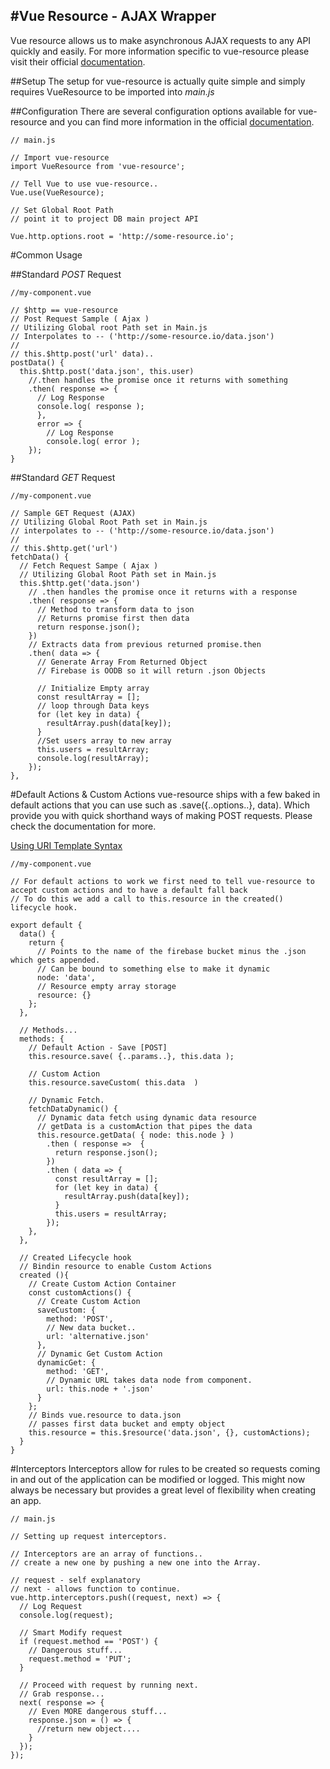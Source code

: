 #Vue Resource - AJAX Wrapper
---
Vue resource allows us to make asynchronous AJAX requests to any API quickly and easily. For more information specific to vue-resource please visit their official [documentation](https://github.com/pagekit/vue-resource/tree/master/docs "Vue-Resource Documentation").

##Setup 
The setup for vue-resource is actually quite simple and simply requires VueResource to be imported into *main.js*


##Configuration
There are several configuration options available for vue-resource and you can find more information in the official [documentation](https://github.com/pagekit/vue-resource/tree/master/docs "Vue-Resource Documentation").

```
// main.js

// Import vue-resource
import VueResource from 'vue-resource';

// Tell Vue to use vue-resource..
Vue.use(VueResource);

// Set Global Root Path 
// point it to project DB main project API

Vue.http.options.root = 'http://some-resource.io';
```

#Common Usage

##Standard *POST* Request

```
//my-component.vue

// $http == vue-resource 
// Post Request Sample ( Ajax )
// Utilizing Global root Path set in Main.js
// Interpolates to -- ('http://some-resource.io/data.json')
//
// this.$http.post('url' data)..
postData() {
  this.$http.post('data.json', this.user)
    //.then handles the promise once it returns with something
    .then( response => {
      // Log Response
      console.log( response );
      },
      error => {
        // Log Response
        console.log( error );
    });
}
```

##Standard *GET* Request

```
//my-component.vue

// Sample GET Request (AJAX)
// Utilizing Global Root Path set in Main.js
// interpolates to -- ('http://some-resource.io/data.json')
//
// this.$http.get('url')
fetchData() {
  // Fetch Request Sampe ( Ajax )
  // Utilizing Global Root Path set in Main.js
  this.$http.get('data.json')
    // .then handles the promise once it returns with a response
    .then( response => {
      // Method to transform data to json
      // Returns promise first then data
      return response.json();
    })
    // Extracts data from previous returned promise.then
    .then( data => {
      // Generate Array From Returned Object
      // Firebase is OODB so it will return .json Objects
      
      // Initialize Empty array 
      const resultArray = [];
      // loop through Data keys
      for (let key in data) {
        resultArray.push(data[key]);
      }
      //Set users array to new array
      this.users = resultArray;
      console.log(resultArray);
    });
},
```

#Default Actions & Custom Actions
vue-resource ships with a few baked in default actions that you can use such as .save({..options..}, data). Which provide you with quick shorthand ways of making POST requests. Please check the documentation for more.

[Using URI Template Syntax](http://medialize.github.io/URI.js/uri-template.html "URI Syntax")

```
//my-component.vue

// For default actions to work we first need to tell vue-resource to accept custom actions and to have a default fall back
// To do this we add a call to this.resource in the created() lifecycle hook.

export default {
  data() {
    return {
      // Points to the name of the firebase bucket minus the .json which gets appended.
      // Can be bound to something else to make it dynamic
      node: 'data',
      // Resource empty array storage
      resource: {}
    };
  },
  
  // Methods...
  methods: {
    // Default Action - Save [POST]
    this.resource.save( {..params..}, this.data );
    
    // Custom Action 
    this.resource.saveCustom( this.data  )

    // Dynamic Fetch.
    fetchDataDynamic() {
      // Dynamic data fetch using dynamic data resource
      // getData is a customAction that pipes the data 
      this.resource.getData( { node: this.node } )
        .then ( response =>  {
          return response.json();
        })
        .then ( data => {
          const resultArray = [];
          for (let key in data) {
            resultArray.push(data[key]);
          }
          this.users = resultArray;
        });
    },
  },

  // Created Lifecycle hook
  // Bindin resource to enable Custom Actions
  created (){
    // Create Custom Action Container
    const customActions() {
      // Create Custom Action
      saveCustom: {
        method: 'POST',
        // New data bucket..
        url: 'alternative.json'
      },
      // Dynamic Get Custom Action
      dynamicGet: {
        method: 'GET',
        // Dynamic URL takes data node from component.
        url: this.node + '.json'
      }
    };
    // Binds vue.resource to data.json
    // passes first data bucket and empty object
    this.resource = this.$resource('data.json', {}, customActions);
  }
}
```

#Interceptors
Interceptors allow for rules to be created so requests coming in and out of the application can be modified or logged. This might now always be necessary but provides a great level of flexibility when creating an app.

```
// main.js

// Setting up request interceptors.

// Interceptors are an array of functions..
// create a new one by pushing a new one into the Array.

// request - self explanatory
// next - allows function to continue.
vue.http.interceptors.push((request, next) => {
  // Log Request
  console.log(request);

  // Smart Modify request
  if (request.method == 'POST') {
    // Dangerous stuff...
    request.method = 'PUT';
  }

  // Proceed with request by running next.
  // Grab response...
  next( response => {
    // Even MORE dangerous stuff...
    response.json = () => {
      //return new object....
    }
  });
});
```


